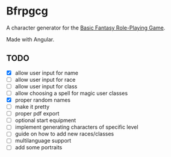 # Bfrpgcg

A character generator for the [Basic Fantasy Role-Playing Game](https://basicfantasy.org).

Made with Angular.

## TODO
- [x] allow user input for name  
- [ ] allow user input for race  
- [ ] allow user input for class  
- [ ] allow choosing a spell for magic user classes
- [x] proper random names  
- [ ] make it pretty  
- [ ] proper pdf export  
- [ ] optional start equipment  
- [ ] implement generating characters of specific level
- [ ] guide on how to add new races/classes  
- [ ] multilanguage support  
- [ ] add some portraits